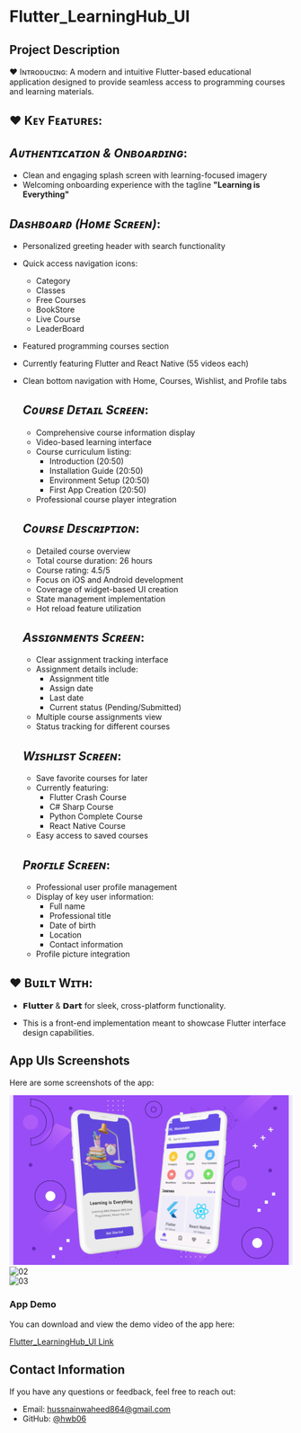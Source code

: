 # Flutter_LearningHub_UI
 
## **Project Description**

♥ Iɴᴛʀᴏᴅᴜᴄɪɴɢ: A modern and intuitive Flutter-based educational application designed to provide seamless access to programming courses and learning materials.

## ♥ **Kᴇʏ Fᴇᴀᴛᴜʀᴇꜱ**:
## *Aᴜᴛʜᴇɴᴛɪᴄᴀᴛɪᴏɴ & Oɴʙᴏᴀʀᴅɪɴɢ*:
- Clean and engaging splash screen with learning-focused imagery
- Welcoming onboarding experience with the tagline **"Learning is Everything"**
  
## *Dᴀsʜʙᴏᴀʀᴅ (Hᴏᴍᴇ Sᴄʀᴇᴇɴ)*:
- Personalized greeting header with search functionality
- Quick access navigation icons:
  - Category
  - Classes
  - Free Courses
  - BookStore
  - Live Course
  - LeaderBoard
- Featured programming courses section
- Currently featuring Flutter and React Native (55 videos each)
- Clean bottom navigation with Home, Courses, Wishlist, and Profile tabs

  ## *Cᴏᴜʀsᴇ Dᴇᴛᴀɪʟ Sᴄʀᴇᴇɴ*:
  - Comprehensive course information display
  - Video-based learning interface
  - Course curriculum listing:
    - Introduction (20:50)
    - Installation Guide (20:50)
    - Environment Setup (20:50)
    - First App Creation (20:50)
  - Professional course player integration
    
  ## *Cᴏᴜʀsᴇ Dᴇsᴄʀɪᴘᴛɪᴏɴ*:
  - Detailed course overview
  - Total course duration: 26 hours
  - Course rating: 4.5/5
  - Focus on iOS and Android development
  - Coverage of widget-based UI creation
  - State management implementation
  - Hot reload feature utilization
 
  ## *Assɪɢɴᴍᴇɴᴛs Sᴄʀᴇᴇɴ*:
  - Clear assignment tracking interface
  - Assignment details include:
     - Assignment title
     - Assign date
     - Last date
     - Current status (Pending/Submitted)
  - Multiple course assignments view
  - Status tracking for different courses
   
  ## *Wɪsʜʟɪsᴛ Sᴄʀᴇᴇɴ*:
  - Save favorite courses for later
  - Currently featuring:
     - Flutter Crash Course
     - C# Sharp Course
     - Python Complete Course
     - React Native Course
  - Easy access to saved courses

  ## *Pʀᴏғɪʟᴇ Sᴄʀᴇᴇɴ*:
  - Professional user profile management
  - Display of key user information:
     - Full name
     - Professional title
     - Date of birth
     - Location
     - Contact information
  - Profile picture integration
    
## ♥ **Bᴜɪʟᴛ Wɪᴛʜ**:
- 𝗙𝗹𝘂𝘁𝘁𝗲𝗿 & 𝗗𝗮𝗿𝘁 for sleek, cross-platform functionality. 

- This is a front-end implementation meant to showcase Flutter interface design capabilities.

## **App UIs Screenshots**
Here are some screenshots of the app:

![01](https://github.com/hwb06/Flutter_LearningHub_UI/blob/main/App_UI_Screens/01.png)  
![02](https://github.com/hwb06/Flutter_LearningHub_UI/blob/main/App_UI_Screens/02.png)  
![03](https://github.com/hwb06/Flutter_LearningHub_UI/blob/main/App_UI_Screens/03.png)  

### **App Demo**
You can download and view the demo video of the app here:

[Flutter_LearningHub_UI Link](https://github.com/hwb06/Flutter_LearningHub_UI/releases/tag/v1.0.0)

## **Contact Information**
If you have any questions or feedback, feel free to reach out:

- Email: hussnainwaheed864@gmail.com
- GitHub: [@hwb06](https://github.com/hwb06)
